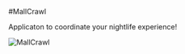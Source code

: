 #MallCrawl

Applicaton to coordinate your nightlife experience!

![MallCrawl](MallCrawl_Screenshot.png)
